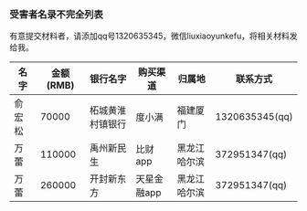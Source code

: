 ### 受害者名录不完全列表

有意提交材料者，请添加qq号1320635345，微信liuxiaoyunkefu，将相关材料发给我。

|  名字   | 金额(RMB)  |银行名字  |购买渠道  |归属地  |联系方式  |
|  ----  | ----  |----  |----  |----  |----  |
| 俞宏松  | 70000 |柘城黄淮村镇银行 |度小满 |福建厦门 |1320635345(qq)|
| 万蕾  | 110000 |禹州新民生 |比财app |黑龙江哈尔滨 |372951347(qq)|
| 万蕾  | 260000 |开封新东方 |天星金融app |黑龙江哈尔滨 |372951347(qq)|
